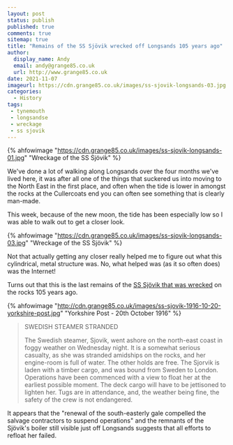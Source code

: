 ```yaml
---
layout: post
status: publish
published: true 
comments: true
sitemap: true
title: "Remains of the SS Sjövik wrecked off Longsands 105 years ago"
author:
  display_name: Andy
  email: andy@grange85.co.uk
  url: http://www.grange85.co.uk
date: 2021-11-07
imageurl: https://cdn.grange85.co.uk/images/ss-sjovik-longsands-03.jpg
categories:
  - History
tags:
 - tynemouth
 - longsandse
 - wreckage
 - ss sjovik
---
```

{% ahfowimage "https://cdn.grange85.co.uk/images/ss-sjovik-longsands-01.jpg" "Wreckage of the SS Sjövik" %}

We've done a lot of walking along Longsands over the four months we've lived here, it was after all one of the things that suckered us into moving to the North East in the first place, and often when the tide is lower in amongst the rocks at the Cullercoats end you can often see something that is clearly man-made.

This week, because of the new moon, the tide has been especially low so I was able to walk out to get a closer look. 

{% ahfowimage "https://cdn.grange85.co.uk/images/ss-sjovik-longsands-03.jpg" "Wreckage of the SS Sjövik" %}

Not that actually getting any closer really helped me to figure out what this cylindrical, metal structure was. No, what helped was (as it so often does) was the Internet!

Turns out that this is the last remains of the [SS Sjövik that was wrecked](https://www.wrecksite.eu/wreck.aspx?203891) on the rocks 105 years ago.

{% ahfowimage "http://cdn.grange85.co.uk/images/ss-sjovik-1916-10-20-yorkshire-post.jpg" "Yorkshire Post - 20th October 1916" %}

> SWEDISH STEAMER STRANDED
>
> The Swedish steamer, Sjovik, went ashore on the north-east coast in foggy weather on Wednesday night. It is a somewhat serious casualty, as she was stranded amidships on the rocks, and her engine-room is full of water. The other holds are free. The Sjorvik is laden with a timber cargo, and was bound from Sweden to London. Operations have been commenced with a view to float her at the earliest possible moment. The deck cargo will have to be jettisoned to lighten her. Tugs are in attendance, and, the weather being fine, the safety of the crew is not endangered.

It appears that the "renewal of the south-easterly gale compelled the salvage contractors to suspend operations" and the remnants of the Sjövik's boiler still visible just off Longsands suggests that all efforts to refloat her failed.

